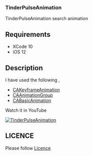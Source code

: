 ### TinderPulseAnimation

TinderPulseAnimation search animation

## Requirements

 - XCode 10 
 - iOS 12

## Description


 I have used the following ,

 - [CAKeyframeAnimation](https://developer.apple.com/documentation/quartzcore/cakeyframeanimation)
 - [CAAnimationGroup](https://developer.apple.com/documentation/quartzcore/caanimationgroup)
 - [CABasicAnimation](https://developer.apple.com/documentation/quartzcore/cabasicanimation)

  
  Watch it in YouTube 

  [![TinderPulseAnimation]()](https://youtu.be/YOEYh86TKso)


## LICENCE

  Please follow [Licence](https://github.com/AnanthaKrish/SwiftAnimations/blob/master/LICENSE)
